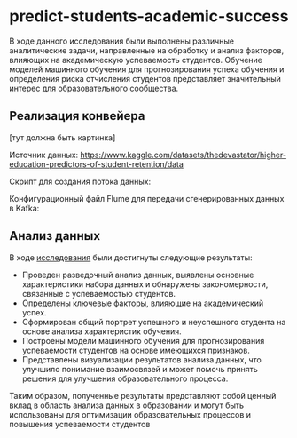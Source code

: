 # predict-students-academic-success
В ходе данного исследования были выполнены различные 
аналитические задачи, направленные на обработку и анализ факторов, 
влияющих на академическую успеваемость студентов. Обучение моделей 
машинного обучения для прогнозирования успеха обучения и определения 
риска отчисления студентов представляет значительный интерес для 
образовательного сообщества.


## Реализация конвейера
[тут должна быть картинка]

Источник данных: https://www.kaggle.com/datasets/thedevastator/higher-education-predictors-of-student-retention/data

Скрипт для создания потока данных:

Конфигурационный файл Flume для передачи сгенерированных данных в Kafka:

## Анализ данных
В ходе [исследования](https://yandex.ru) были достигнуты следующие результаты:

- Проведен разведочный анализ данных, выявлены основные 
характеристики набора данных и обнаружены закономерности, 
связанные с успеваемостью студентов.
- Определены ключевые факторы, влияющие на академический 
успех.
- Сформирован общий портрет успешного и неуспешного студента 
на основе анализа характеристик обучения.
- Построены модели машинного обучения для прогнозирования 
успеваемости студентов на основе имеющихся признаков.
- Представлены визуализации результатов анализа данных, что 
улучшило понимание взаимосвязей и может помочь принять 
решения для улучшения образовательного процесса.

Таким образом, полученные результаты представляют собой ценный 
вклад в область анализа данных в образовании и могут быть использованы для 
оптимизации образовательных процессов и повышения успеваемости 
студентов

